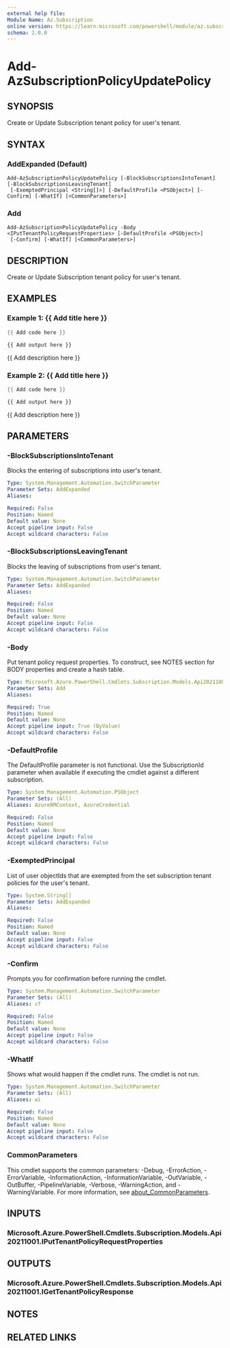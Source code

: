 ```yaml
---
external help file:
Module Name: Az.Subscription
online version: https://learn.microsoft.com/powershell/module/az.subscription/add-azsubscriptionpolicyupdatepolicy
schema: 2.0.0
---
```


# Add-AzSubscriptionPolicyUpdatePolicy

## SYNOPSIS
Create or Update Subscription tenant policy for user's tenant.

## SYNTAX

### AddExpanded (Default)
```
Add-AzSubscriptionPolicyUpdatePolicy [-BlockSubscriptionsIntoTenant] [-BlockSubscriptionsLeavingTenant]
 [-ExemptedPrincipal <String[]>] [-DefaultProfile <PSObject>] [-Confirm] [-WhatIf] [<CommonParameters>]
```

### Add
```
Add-AzSubscriptionPolicyUpdatePolicy -Body <IPutTenantPolicyRequestProperties> [-DefaultProfile <PSObject>]
 [-Confirm] [-WhatIf] [<CommonParameters>]
```

## DESCRIPTION
Create or Update Subscription tenant policy for user's tenant.

## EXAMPLES

### Example 1: {{ Add title here }}
```powershell
{{ Add code here }}
```

```output
{{ Add output here }}
```

{{ Add description here }}

### Example 2: {{ Add title here }}
```powershell
{{ Add code here }}
```

```output
{{ Add output here }}
```

{{ Add description here }}

## PARAMETERS

### -BlockSubscriptionsIntoTenant
Blocks the entering of subscriptions into user's tenant.

```yaml
Type: System.Management.Automation.SwitchParameter
Parameter Sets: AddExpanded
Aliases:

Required: False
Position: Named
Default value: None
Accept pipeline input: False
Accept wildcard characters: False
```

### -BlockSubscriptionsLeavingTenant
Blocks the leaving of subscriptions from user's tenant.

```yaml
Type: System.Management.Automation.SwitchParameter
Parameter Sets: AddExpanded
Aliases:

Required: False
Position: Named
Default value: None
Accept pipeline input: False
Accept wildcard characters: False
```

### -Body
Put tenant policy request properties.
To construct, see NOTES section for BODY properties and create a hash table.

```yaml
Type: Microsoft.Azure.PowerShell.Cmdlets.Subscription.Models.Api20211001.IPutTenantPolicyRequestProperties
Parameter Sets: Add
Aliases:

Required: True
Position: Named
Default value: None
Accept pipeline input: True (ByValue)
Accept wildcard characters: False
```

### -DefaultProfile
The DefaultProfile parameter is not functional.
Use the SubscriptionId parameter when available if executing the cmdlet against a different subscription.

```yaml
Type: System.Management.Automation.PSObject
Parameter Sets: (All)
Aliases: AzureRMContext, AzureCredential

Required: False
Position: Named
Default value: None
Accept pipeline input: False
Accept wildcard characters: False
```

### -ExemptedPrincipal
List of user objectIds that are exempted from the set subscription tenant policies for the user's tenant.

```yaml
Type: System.String[]
Parameter Sets: AddExpanded
Aliases:

Required: False
Position: Named
Default value: None
Accept pipeline input: False
Accept wildcard characters: False
```

### -Confirm
Prompts you for confirmation before running the cmdlet.

```yaml
Type: System.Management.Automation.SwitchParameter
Parameter Sets: (All)
Aliases: cf

Required: False
Position: Named
Default value: None
Accept pipeline input: False
Accept wildcard characters: False
```

### -WhatIf
Shows what would happen if the cmdlet runs.
The cmdlet is not run.

```yaml
Type: System.Management.Automation.SwitchParameter
Parameter Sets: (All)
Aliases: wi

Required: False
Position: Named
Default value: None
Accept pipeline input: False
Accept wildcard characters: False
```

### CommonParameters
This cmdlet supports the common parameters: -Debug, -ErrorAction, -ErrorVariable, -InformationAction, -InformationVariable, -OutVariable, -OutBuffer, -PipelineVariable, -Verbose, -WarningAction, and -WarningVariable. For more information, see [about_CommonParameters](http://go.microsoft.com/fwlink/?LinkID=113216).

## INPUTS

### Microsoft.Azure.PowerShell.Cmdlets.Subscription.Models.Api20211001.IPutTenantPolicyRequestProperties

## OUTPUTS

### Microsoft.Azure.PowerShell.Cmdlets.Subscription.Models.Api20211001.IGetTenantPolicyResponse

## NOTES

## RELATED LINKS

